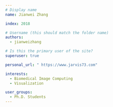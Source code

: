 ```yaml
---
# Display name
name: Jianwei Zhang

index: 2018

# Username (this should match the folder name)
authors:
  - jianweizhang

# Is this the primary user of the site?
superuser: true

personal_url: " https://www.jarvis73.com"

interests:
  - Biomedical Image Computing
  - Visualization

user_groups:
  - Ph.D. Students
---
```

